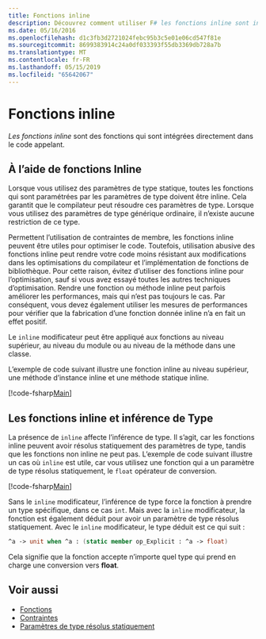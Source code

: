 ```yaml
---
title: Fonctions inline
description: Découvrez comment utiliser F# les fonctions inline sont intégrées directement dans le code appelant.
ms.date: 05/16/2016
ms.openlocfilehash: d1c3fb3d2721024febc95b3c5e01e06cd547f81e
ms.sourcegitcommit: 8699383914c24a0df033393f55db3369db728a7b
ms.translationtype: MT
ms.contentlocale: fr-FR
ms.lasthandoff: 05/15/2019
ms.locfileid: "65642067"
---
```

# <a name="inline-functions"></a>Fonctions inline

*Les fonctions inline* sont des fonctions qui sont intégrées directement dans le code appelant.

## <a name="using-inline-functions"></a>À l’aide de fonctions Inline

Lorsque vous utilisez des paramètres de type statique, toutes les fonctions qui sont paramétrées par les paramètres de type doivent être inline. Cela garantit que le compilateur peut résoudre ces paramètres de type. Lorsque vous utilisez des paramètres de type générique ordinaire, il n’existe aucune restriction de ce type.

Permettent l’utilisation de contraintes de membre, les fonctions inline peuvent être utiles pour optimiser le code. Toutefois, utilisation abusive des fonctions inline peut rendre votre code moins résistant aux modifications dans les optimisations du compilateur et l’implémentation de fonctions de bibliothèque. Pour cette raison, évitez d’utiliser des fonctions inline pour l’optimisation, sauf si vous avez essayé toutes les autres techniques d’optimisation. Rendre une fonction ou méthode inline peut parfois améliorer les performances, mais qui n’est pas toujours le cas. Par conséquent, vous devez également utiliser les mesures de performances pour vérifier que la fabrication d’une fonction donnée inline n’a en fait un effet positif.

Le `inline` modificateur peut être appliqué aux fonctions au niveau supérieur, au niveau du module ou au niveau de la méthode dans une classe.

L’exemple de code suivant illustre une fonction inline au niveau supérieur, une méthode d’instance inline et une méthode statique inline.

[!code-fsharp[Main](../../../../samples/snippets/fsharp/lang-ref-3/snippet201.fs)]

## <a name="inline-functions-and-type-inference"></a>Les fonctions inline et inférence de Type

La présence de `inline` affecte l’inférence de type. Il s’agit, car les fonctions inline peuvent avoir résolus statiquement des paramètres de type, tandis que les fonctions non inline ne peut pas. L’exemple de code suivant illustre un cas où `inline` est utile, car vous utilisez une fonction qui a un paramètre de type résolus statiquement, le `float` opérateur de conversion.

[!code-fsharp[Main](../../../../samples/snippets/fsharp/lang-ref-3/snippet202.fs)]

Sans le `inline` modificateur, l’inférence de type force la fonction à prendre un type spécifique, dans ce cas `int`. Mais avec la `inline` modificateur, la fonction est également déduit pour avoir un paramètre de type résolus statiquement. Avec le `inline` modificateur, le type déduit est ce qui suit :

```fsharp
^a -> unit when ^a : (static member op_Explicit : ^a -> float)
```

Cela signifie que la fonction accepte n’importe quel type qui prend en charge une conversion vers **float**.

## <a name="see-also"></a>Voir aussi

- [Fonctions](index.md)
- [Contraintes](../generics/constraints.md)
- [Paramètres de type résolus statiquement](../generics/statically-resolved-type-parameters.md)

